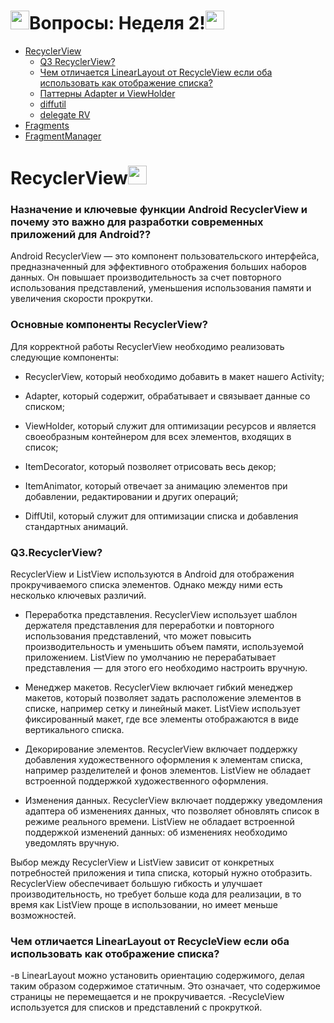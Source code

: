 # <img src="https://media.giphy.com/media/v1.Y2lkPTc5MGI3NjExbnluOG4xdGlpeWxwYnFhM3Bjc2Z3dzN5eDhhaThza2N0Ym9wOGUxOCZlcD12MV9pbnRlcm5hbF9naWZfYnlfaWQmY3Q9Zw/zECASgodRMZ5QAbRao/giphy.gif" width="30px">Вопросы: Неделя 2!<img src="https://media.giphy.com/media/v1.Y2lkPTc5MGI3NjExbnluOG4xdGlpeWxwYnFhM3Bjc2Z3dzN5eDhhaThza2N0Ym9wOGUxOCZlcD12MV9pbnRlcm5hbF9naWZfYnlfaWQmY3Q9Zw/zECASgodRMZ5QAbRao/giphy.gif" width="30px">
- [RecyclerView](#recyclerview)
  - [Q3 RecyclerView?](#q3-recyclerview)
  - [Чем отличается LinearLayout от RecycleView если оба использовать как отображение списка?](#чем-отличается-linearlayout-от-recycleView-если-оба-использовать-как-отображение-списка?)
  - [Паттерны Adapter и ViewHolder](#Паттерны-Adapter-и-ViewHolder)
  - [diffutil](#diffutil)
  - [delegate RV](#delegate-RV)
- [Fragments](#fragments)
- [FragmentManager](#FragmentManager)

# RecyclerView<img src="https://media.giphy.com/media/v1.Y2lkPTc5MGI3NjExbnluOG4xdGlpeWxwYnFhM3Bjc2Z3dzN5eDhhaThza2N0Ym9wOGUxOCZlcD12MV9pbnRlcm5hbF9naWZfYnlfaWQmY3Q9Zw/zECASgodRMZ5QAbRao/giphy.gif" width="30px">
### Назначение и ключевые функции Android RecyclerView и почему это важно для разработки современных приложений для Android??

Android RecyclerView — это компонент пользовательского интерфейса, предназначенный для эффективного отображения больших наборов данных. Он повышает производительность за счет повторного использования представлений, уменьшения использования памяти и увеличения скорости прокрутки.


### Основные компоненты RecyclerView?
Для корректной работы RecyclerView необходимо реализовать следующие компоненты:

+ RecyclerView, который необходимо добавить в макет нашего Activity;

+ Adapter, который содержит, обрабатывает и связывает данные со списком;

+ ViewHolder, который служит для оптимизации ресурсов и является своеобразным контейнером для всех элементов, входящих в список;

+ ItemDecorator, который позволяет отрисовать весь декор;

+ ItemAnimator, который отвечает за анимацию элементов при добавлении, редактировании и других операций;

+ DiffUtil, который служит для оптимизации списка и добавления стандартных анимаций.

### Q3.RecyclerView?
RecyclerView и ListView используются в Android для отображения прокручиваемого списка элементов. Однако между ними есть несколько ключевых различий.

+ Переработка представления. RecyclerView использует шаблон держателя представления для переработки и повторного использования представлений, что может повысить производительность и уменьшить объем памяти, используемой приложением. ListView по умолчанию не перерабатывает представления  —  для этого его необходимо настроить вручную.

+ Менеджер макетов. RecyclerView включает гибкий менеджер макетов, который позволяет задать расположение элементов в списке, например сетку и линейный макет. ListView использует фиксированный макет, где все элементы отображаются в виде вертикального списка.

+ Декорирование элементов. RecyclerView включает поддержку добавления художественного оформления к элементам списка, например разделителей и фонов элементов. ListView не обладает встроенной поддержкой художественного оформления.

+ Изменения данных. RecyclerView включает поддержку уведомления адаптера об изменениях данных, что позволяет обновлять список в режиме реального времени. ListView не обладает встроенной поддержкой изменений данных: об изменениях необходимо уведомлять вручную.

Выбор между RecyclerView и ListView зависит от конкретных потребностей приложения и типа списка, который нужно отобразить. RecyclerView обеспечивает большую гибкость и улучшает производительность, но требует больше кода для реализации, в то время как ListView проще в использовании, но имеет меньше возможностей.

### Чем отличается LinearLayout от RecycleView если оба использовать как отображение списка? 
-в LinearLayout можно установить ориентацию содержимого, делая таким образом содержимое статичным. Это означает, что содержимое страницы не перемещается и не прокручивается. 
-RecycleView используется для списков и представлений с прокруткой.
